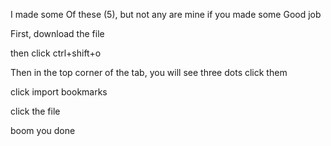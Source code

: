 I made some Of these (5), but not any are mine if you made some Good job



First, download the file






then click ctrl+shift+o




Then in the top corner of the tab, you will see three dots click them 





click import bookmarks




click the file 




boom you done

